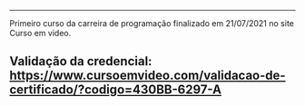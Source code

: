 -------------------------------------------------------------------------------------------
Primeiro curso da carreira de programação finalizado em 21/07/2021 no site Curso em video.

Validação da credencial: 
https://www.cursoemvideo.com/validacao-de-certificado/?codigo=430BB-6297-A
-------------------------------------------------------------------------------------------